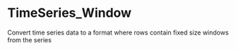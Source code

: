 # TimeSeries_Window
Convert time series data to a format where rows contain fixed size windows from the series
